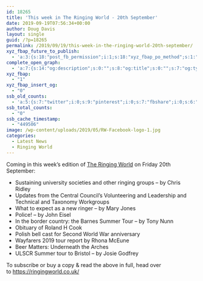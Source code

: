 ```yaml
---
id: 18265
title: 'This week in The Ringing World - 20th September'
date: 2019-09-19T07:56:34+00:00
author: Doug Davis
layout: single
guid: /?p=18265
permalink: /2019/09/19/this-week-in-the-ringing-world-20th-september/
xyz_fbap_future_to_publish:
  - 'a:3:{s:18:"post_fb_permission";i:1;s:18:"xyz_fbap_po_method";s:1:"2";s:16:"xyz_fbap_message";s:62:"News item added to the CCCBR website: {POST_TITLE} {PERMALINK}";}'
complete_open_graph:
  - 'a:7:{s:14:"og:description";s:0:"";s:8:"og:title";s:0:"";s:7:"og:type";s:0:"";s:12:"twitter:card";s:7:"summary";s:15:"twitter:creator";s:0:"";s:19:"twitter:description";s:0:"";s:8:"og:image";s:5:"17238";}'
xyz_fbap:
  - "1"
xyz_fbap_insert_og:
  - "0"
ssb_old_counts:
  - 'a:5:{s:7:"twitter";i:0;s:9:"pinterest";i:0;s:7:"fbshare";i:0;s:6:"reddit";i:0;s:6:"tumblr";N;}'
ssb_total_counts:
  - "0"
ssb_cache_timestamp:
  - "449506"
image: /wp-content/uploads/2019/05/RW-Facebook-logo-1.jpg
categories:
  - Latest News
  - Ringing World
---
```

Coming in this week’s edition of <a href="https://www.ringingworld.co.uk/" target="_blank" rel="noopener noreferrer">The Ringing World</a> on Friday 20th September:

  * Sustaining university societies and other ringing groups – by Chris Ridley
  * Updates from the Central Council’s Volunteering and Leadership and Technical and Taxonomy Workgroups
  * What to expect as a new ringer – by Mary Jones
  * Police! – by John Eisel
  * In the border country: the Barnes Summer Tour – by Tony Nunn
  * Obituary of Roland H Cook
  * Polish bell cast for Second World War anniversary
  * Wayfarers 2019 tour report by Rhona McEune
  * Beer Matters: Underneath the Arches
  * ULSCR Summer tour to Bristol – by Josie Godfrey

To subscribe or buy a copy & read the above in full, head over to <a href="https://ringingworld.co.uk/" target="_blank" rel="noopener noreferrer">https://ringingworld.co.uk/</a>
